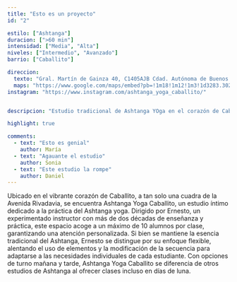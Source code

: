 ```yaml
---
title: "Esto es un proyecto"
id: "2"

estilo: ["Ashtanga"]
duracion: [">60 min"]
intensidad: ["Media", "Alta"]
niveles: ["Intermedio", "Avanzado"]
barrio: ["Caballito"]

direccion: 
  texto: "Gral. Martín de Gainza 40, C1405AJB Cdad. Autónoma de Buenos Aires"
  maps: "https://www.google.com/maps/embed?pb=!1m18!1m12!1m3!1d3283.3026172261593!2d-58.4454419!3d-34.6217922!2m3!1f0!2f0!3f0!3m2!1i1024!2i768!4f13.1!3m3!1m2!1s0x95bccba80002ddcd%3A0x9c373431e77ffd8d!2sAshtanga%20Yoga%20Caballito!5e0!3m2!1sen!2sar!4v1746202957648!5m2!1sen!2sar"
instagram: "https://www.instagram.com/ashtanga_yoga_caballito/"


descripcion: "Estudio tradicional de Ashtanga YOga en el corazón de Caballito."

highlight: true

comments:
  - text: "Esto es genial"
    author: María
  - text: "Agauante el estudio"
    author: Sonia
  - text: "Este estudio la rompe"
    author: Daniel
---
```


Ubicado en el vibrante corazón de Caballito, a tan solo una cuadra de la Avenida Rivadavia, se encuentra Ashtanga Yoga Caballito, un estudio íntimo dedicado a la práctica del Ashtanga yoga. Dirigido por Ernesto, un experimentado instructor con más de dos décadas de enseñanza y práctica, este espacio acoge a un máximo de 10 alumnos por clase, garantizando una atención personalizada. Si bien se mantiene la esencia tradicional del Ashtanga, Ernesto se distingue por su enfoque flexible, alentando el uso de elementos y la modificación de la secuencia para adaptarse a las necesidades individuales de cada estudiante. Con opciones de turno mañana y tarde, Ashtanga Yoga Caballito se diferencia de otros estudios de Ashtanga al ofrecer clases incluso en días de luna.